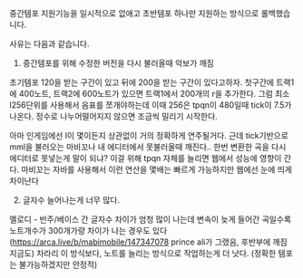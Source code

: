 중간템포 지원기능을 일시적으로 없애고 초반템포 하나만 지원하는 방식으로 롤백했습니다.

사유는 다음과 같습니다.

1. 중간템포를 위해 수정한 버전을 다시 불러올때 악보가 깨짐

초기템포 120을 받는 구간이 있고 뒤에 200을 받는 구간이 있다고하자.
첫구간에 트랙1에 400노트, 트랙2에 600노트가 있으면 트랙1에서 200개의 r을 추가한다. 그럼 최소 l256단위를 사용해서 음표를 쪼개야하는데 이때 256은 tpqn이 480일때 tick이 7.5가 나온다. 정수로 나누어떨어지지 않으면 조금씩 밀리기 시작한다.

아마 인게임에선 l이 몇이든지 상관없이 거의 정확하게 연주될거다. 근데 tick기반으로 mml을 불러오는 마비꼬나 내 에디터에서 못불러올때 깨진다.. 한번 변환한 곡을 다시 에디터로 못넣는게 말이 되냐?
이걸 위해 tpqn 자체를 늘리면 웹에서 성능에 영향이 간다. 마비꼬는 자바를 사용해서 이런 연산을 몇배는 빠르게 가능하지만 웹에선 눈에 띄게 차이난다



2. 글자수 늘어나는게 너무 많다.

멜로디 - 반주/베이스 간 글자수 차이가 엄청 많이 나는데 변속이 늦게 들어간 곡일수록 노트개수가 300개가량 차이가 나는 경우도 있다 (https://arca.live/b/mabimobile/147347078 prince ali가 그랬음, 후반부에 깨짐 지금도)
차라리 이 방식보다, 노트를 늘리는 방식으로 작업하는게 더 낫다. (정확한 템포는 불가능하겠지만 안정적)
